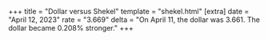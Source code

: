 +++
title = "Dollar versus Shekel"
template = "shekel.html"
[extra]
date = "April 12, 2023"
rate = "3.669"
delta = "On April 11, the dollar was 3.661. The dollar became 0.208% stronger."
+++
